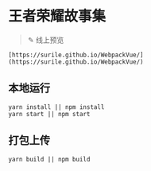 # 王者荣耀故事集

> ✎ 线上预览

    [https://surile.github.io/WebpackVue/](https://surile.github.io/WebpackVue/)

## 本地运行

```shell
yarn install || npm install
yarn start || npm start
```

## 打包上传

```shell
yarn build || npm build
```
